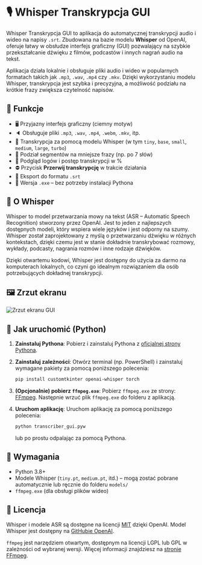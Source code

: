 # 🎙️ Whisper Transkrypcja GUI

Whisper Transkrypcja GUI to aplikacja do automatycznej transkrypcji audio i wideo na napisy `.srt`. Zbudowana na bazie modelu **Whisper** od OpenAI, oferuje łatwy w obsłudze interfejs graficzny (GUI) pozwalający na szybkie przekształcanie dźwięku z filmów, podcastów i innych nagrań audio na tekst.

Aplikacja działa lokalnie i obsługuje pliki audio i wideo w popularnych formatach takich jak `.mp3`, `.wav`, `.mp4` czy `.mkv`. Dzięki wykorzystaniu modelu Whisper, transkrypcja jest szybka i precyzyjna, a możliwość podziału na krótkie frazy zwiększa czytelność napisów.

## 🚀 Funkcje
- 🖥️ Przyjazny interfejs graficzny (ciemny motyw)
- 🔈 Obsługuje pliki `.mp3`, `.wav`, `.mp4`, `.webm`, `.mkv`, itp.
- 🧠 Transkrypcja za pomocą modelu Whisper (w tym `tiny`, `base`, `small`, `medium`, `large`, `turbo`)
- 🧩 Podział segmentów na mniejsze frazy (np. po 7 słów)
- 🔄 Podgląd logów i postęp transkrypcji w %
- ⛔ Przycisk **Przerwij transkrypcję** w trakcie działania
- 💾 Eksport do formatu `.srt`
- 🧰 Wersja `.exe` – bez potrzeby instalacji Pythona

## 🧠 O Whisper
Whisper to model przetwarzania mowy na tekst (ASR – Automatic Speech Recognition) stworzony przez OpenAI. Jest to jeden z najlepszych dostępnych modeli, który wspiera wiele języków i jest odporny na szumy. Whisper został zaprojektowany z myślą o przetwarzaniu dźwięku w różnych kontekstach, dzięki czemu jest w stanie dokładnie transkrybować rozmowy, wykłady, podcasty, nagrania rozmów i inne rodzaje dźwięków.

Dzięki otwartemu kodowi, Whisper jest dostępny do użycia za darmo na komputerach lokalnych, co czyni go idealnym rozwiązaniem dla osób potrzebujących dokładnej transkrypcji.

## 🖼️ Zrzut ekranu
![Zrzut ekranu GUI](https://skullmedia.pl/wp-content/uploads/2025/04/EA6165C1-8144-4C3C-A33A-BA1D8A0752ED.png)

## 🚀 Jak uruchomić (Python)
 
1. **Zainstaluj Pythona**:
   Pobierz i zainstaluj Pythona z [oficjalnej strony Pythona](https://www.python.org/downloads/).

2. **Zainstaluj zależności**:
   Otwórz terminal (np. PowerShell) i zainstaluj wymagane pakiety za pomocą poniższego polecenia:

   ```bash
   pip install customtkinter openai-whisper torch
   ```

3. **(Opcjonalnie) pobierz `ffmpeg.exe`**:
   Pobierz `ffmpeg.exe` ze strony: [FFmpeg](https://ffmpeg.org/download.html).
   Następnie wrzuć plik `ffmpeg.exe` do folderu z aplikacją.

4. **Uruchom aplikację**:
   Uruchom aplikację za pomocą poniższego polecenia:

   ```bash
   python transcriber_gui.pyw
   ```

   lub po prostu odpalając za pomocą Pythona.


## 📁 Wymagania
- Python 3.8+
- Modele Whisper (`tiny.pt`, `medium.pt`, itd.) – mogą zostać pobrane automatycznie lub ręcznie do folderu `models/`
- `ffmpeg.exe` (dla obsługi plików wideo)

## 🔖 Licencja
Whisper i modele ASR są dostępne na licencji [MIT](https://opensource.org/licenses/MIT) dzięki OpenAI. Model Whisper jest dostępny na [GitHubie OpenAI](https://github.com/openai/whisper).

`ffmpeg` jest narzędziem otwartym, dostępnym na licencji LGPL lub GPL w zależności od wybranej wersji. Więcej informacji znajdziesz na [stronie FFmpeg](https://ffmpeg.org).